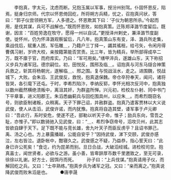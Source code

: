 <!-- { "loadSidebar": true } -->
　　李抱真，字太元，沈虑而断。兄抱玉属以军事，授汾州别驾。仆固怀恩反，陷焉，挺身归京师。代宗以怀恩倚回纥，所将朔方兵精，忧之，召抱真问状，答曰：“郭子仪尝领朔方军，人多德之。怀恩欺其下曰：‘子仪为朝恩所杀。’今起而用，是伐其谋，兵可不战解也。”既而怀恩败，如抱真策。迁陈郑泽潞节度留后。既谢，因言：“百姓劳逸在牧守，愿得一州以自试。”更授泽州剌史，兼泽潞节度副使。徙怀州，仍为怀泽潞观察留后，凡八年。抱真策山东有变，泽、潞兵所走集，乘战伐后，赋重人困，军伍雕＿，乃籍户三丁择一，蠲其徭租，给弓矢，令闲月得曹偶习射，岁终大校，亲按籍第能否赏责。比三年，皆为精兵，举所部得成卒二万，既不廪于官，而府库实。乃曰：“军可用矣。”缮甲淬兵，遂雄山东，天下称招义步兵为诸军冠。德宗嗣位。初，田悦反，围邢及临＿。诏抱真与河东马燧合神策兵救之，斩其将杨朝光，遂解临＿、邢之围。复与悦战洹水，走之。进围魏，悦战城下，大败。会朱滔、王武俊反，救悦，抱真退保魏。帝仓卒狩奉天，闻问，诸将皆哭，各引麾下还屯。于时，李希烈陷汴，李纳反郓，李怀光相次反河中，抱真独以数州截然横绝溃叛中，离沮其奸，为群盗所惮。兴元初，检校左仆射、同中书门下平章事，进义阳郡王。朱滔悉幽蓟兵与回纥围具州，以应朱＿。而希烈既窃名号，则欲臣制诸叛，众稍离。天子下罪己诏，并赦群盗。抱真乃遣客贾林以大义说武俊，使人从击滔，武俊许诺，而内犹豫。抱真将自造其壁，诿军事于卢元卿曰：“吾此行，系时安危，使遂不还，部勒以听天子命，惟子；励兵东向，雪吾之耻，亦惟子。”即以数骑驰入见武俊，曰：“＿、希烈争窃帝号，滔攻贝州，此其志皆欲自肆于天下。足下既不能与竞长雄，舍九叶天子而臣反虏乎？且诏书罪己，禹、汤之心也。方上暴露播越，公能自安乎？”因持武俊，涕下交颐，武俊亦感泣，左右皆泣。退卧帐中，酣寝久之。武俊感之不疑，乃益恭，指心誓天曰：“此身已许公死矣！”食讫，约为昆弟而别。旦日合战，大破滔经城。进检校司空。抱真喜士，闻世贤者，必欲与之游。虽小善，皆卑辞厚币数千里邀致之，至无可录，徐徐以礼谢。好方士，因饵丹而死。
　　孙子曰：“上兵伐谋。”抱真请用子仪，而解回纥之兵。又曰：“士卒熟练。”抱真步兵为诸军之冠。又曰：“亲而离之。”抱真说降武俊而败朱滔是也。
　　●唐李晟
